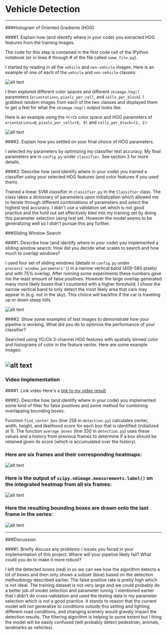 # Vehicle Detection

[//]: # (Image References)
[image1]: ./examples/car_not_car.png
[image2]: ./examples/HOG_example.png
[image3]: ./examples/sliding_windows.png
[image4]: ./examples/sliding_window.png
[image5]: ./examples/bboxes_and_heat.png
[image6]: ./examples/labels_map.png
[image7]: ./examples/output_bboxes.png
[video1]: ./project_video_processed.mp4

---
###Histogram of Oriented Gradients (HOG)

####1. Explain how (and identify where in your code) you extracted HOG features from the training images.

The code for this step is contained in the first code cell of the IPython notebook (or in lines # through # of the file called `some_file.py`).  

I started by reading in all the `vehicle` and `non-vehicle` images.  Here is an example of one of each of the `vehicle` and `non-vehicle` classes:

![alt text][image1]

I then explored different color spaces and different `skimage.hog()` parameters (`orientations`, `pixels_per_cell`, and `cells_per_block`).  I grabbed random images from each of the two classes and displayed them to get a feel for what the `skimage.hog()` output looks like.

Here is an example using the `YCrCb` color space and HOG parameters of `orientations=8`, `pixels_per_cell=(8, 8)` and `cells_per_block=(2, 2)`:


![alt text][image2]

####2. Explain how you settled on your final choice of HOG parameters.

I selected my parameters by optimizing my classifier test accuracy. My final parameters are in `config.py` under `classifier`. See section 3 for more details. 

####3. Describe how (and identify where in your code) you trained a classifier using your selected HOG features (and color features if you used them).

Trained a linear SVM classifier in `classifier.py` in the `Classifier` class. The class takes a dictionary of parameters upon initialization which allowed me to iterate through different combinations of parameters and select the highest test accuracy. I didn't use a validation set which is not good practice and the hold out set effectively bled into my training set by doing this parameter selection using test set. However the model seems to be generalizing well so I didn't pursue this any further.

###Sliding Window Search

####1. Describe how (and identify where in your code) you implemented a sliding window search.  How did you decide what scales to search and how much to overlap windows?

I used four set of sliding windows (details in `config.py` under `process['window_parameters']`) in a narrow vertical band (400-580 pixels) and with 75% overlap. After running some experiments these numbers gave me the least amount of false positives. However the large overlap generated many more likely boxes that I countered with a higher threshold. I chose the narrow vertical band to only detect the most likely area that cars may appear in (e.g. not in the sky). This choice will backfire if the car is traveling up or down steep hills.

![alt text][image3]

####2. Show some examples of test images to demonstrate how your pipeline is working.  What did you do to optimize the performance of your classifier?

Searched using YCrCb 3-channel HOG features with spatially binned color and histograms of color in the feature vector.  Here are some example images:

![alt text][image4]
---

### Video Implementation

####1. Link video
Here's a [link to my video result](./project_video.mp4)


####2. Describe how (and identify where in your code) you implemented some kind of filter for false positives and some method for combining overlapping bounding boxes.

Function `find_center_box` (line 258 in `detection.py`) calculates center, width, height, and likelihood score for each box that is identified (initialized at 1). The function `average_boxes` (line 330 in `detection.py`) uses these values and a history from previous frames to determine if a box should be retained given its score (which is accumulated over the history). 

### Here are six frames and their corresponding heatmaps:

![alt text][image5]

### Here is the output of `scipy.ndimage.measurements.label()` on the integrated heatmap from all six frames:
![alt text][image6]

### Here the resulting bounding boxes are drawn onto the last frame in the series:
![alt text][image7]



---

###Discussion

####1. Briefly discuss any problems / issues you faced in your implementation of this project.  Where will your pipeline likely fail?  What could you do to make it more robust?

I left the detected boxes (red) in so we can see how the algorithm detects a lot of boxes and then only shows a subset (blue) based on the detection methodology described earlier. The false positive rate is pretty high which is not ideal. The training dataset is not very large and we could probably do a better job of model selection and parameter tuning. I mentioned earlier that I didn't do cross-validation and used the testing data in my parameter selection which is not a good practice. It stands to reason that the current model will not generalize to conditions outside this setting and lighting, different road conditions, and changing scenery would gravely impact the detection results. The filtering algorithm is helping to some extent but I thing the model will be easily confused (will probably detect pedestrian, animals, landmarks as vehicles).
